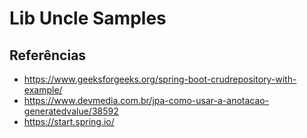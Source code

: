 # Lib Uncle Samples

## Referências

- https://www.geeksforgeeks.org/spring-boot-crudrepository-with-example/
- https://www.devmedia.com.br/jpa-como-usar-a-anotacao-generatedvalue/38592
- https://start.spring.io/